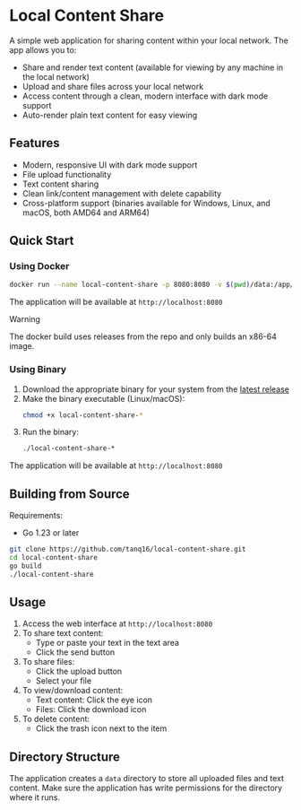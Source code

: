 # Local Content Share

A simple web application for sharing content within your local network. The app allows you to:

- Share and render text content (available for viewing by any machine in the local network)
- Upload and share files across your local network
- Access content through a clean, modern interface with dark mode support
- Auto-render plain text content for easy viewing

## Features

- Modern, responsive UI with dark mode support
- File upload functionality
- Text content sharing
- Clean link/content management with delete capability
- Cross-platform support (binaries available for Windows, Linux, and macOS, both AMD64 and ARM64)

## Quick Start

### Using Docker

```bash
docker run --name local-content-share -p 8080:8080 -v $(pwd)/data:/app/data tanq16/local-content-share:latest
```

The application will be available at `http://localhost:8080`

> [!WARNING]
> The docker build uses releases from the repo and only builds an x86-64 image.

### Using Binary

1. Download the appropriate binary for your system from the [latest release](https://github.com/tanq16/local-content-share/releases/latest)
2. Make the binary executable (Linux/macOS):
   ```bash
   chmod +x local-content-share-*
   ```
3. Run the binary:
   ```bash
   ./local-content-share-*
   ```

The application will be available at `http://localhost:8080`

## Building from Source

Requirements:
- Go 1.23 or later

```bash
git clone https://github.com/tanq16/local-content-share.git
cd local-content-share
go build
./local-content-share
```

## Usage

1. Access the web interface at `http://localhost:8080`
2. To share text content:
   - Type or paste your text in the text area
   - Click the send button
3. To share files:
   - Click the upload button
   - Select your file
4. To view/download content:
   - Text content: Click the eye icon
   - Files: Click the download icon
5. To delete content:
   - Click the trash icon next to the item

## Directory Structure

The application creates a `data` directory to store all uploaded files and text content. Make sure the application has write permissions for the directory where it runs.
